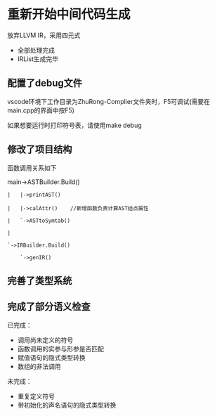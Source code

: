 # 重新开始中间代码生成
放弃LLVM IR，采用四元式
+ 全部处理完成
+ IRList生成完毕


## 配置了debug文件

vscode环境下工作目录为ZhuRong-Complier文件夹时，F5可调试(需要在main.cpp的界面中按F5)

如果想要运行时打印符号表，请使用make debug

## 修改了项目结构

函数调用关系如下

main->ASTBuilder.Build()

    |   |->printAST()

    |   |->calAttr()    //新增函数负责计算AST结点属性

    |   `->ASTtoSymtab()

    |

    `->IRBuilder.Build()

        `->genIR()


## 完善了类型系统

## 完成了部分语义检查
已完成：

+ 调用尚未定义的符号
+ 函数调用的实参与形参是否匹配
+ 赋值语句的隐式类型转换
+ 数组的非法调用

未完成：
+ 重复定义符号
+ 带初始化的声名语句的隐式类型转换